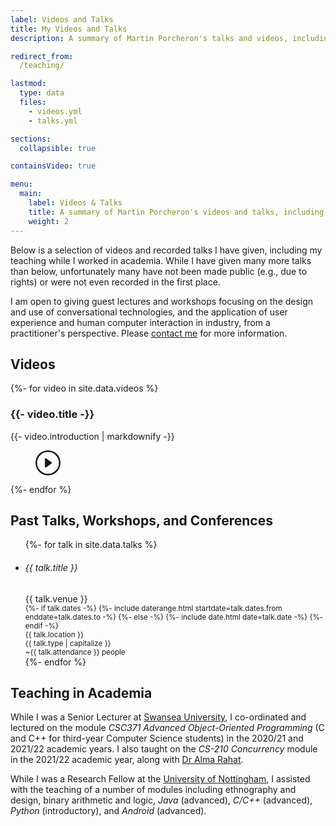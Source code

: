```yaml
---
label: Videos and Talks
title: My Videos and Talks
description: A summary of Martin Porcheron's talks and videos, including courses taught in academia.

redirect_from:
  /teaching/

lastmod:
  type: data
  files:
    - videos.yml
    - talks.yml

sections:
  collapsible: true

containsVideo: true

menu:
  main:
    label: Videos & Talks
    title: A summary of Martin Porcheron's videos and talks, including courses taught in academia 
    weight: 2
---
```


Below is a selection of videos and recorded talks I have given, including my teaching while I worked in academia. While I have given many more talks than below, unfortunately many have not been made public (e.g., due to rights) or were not even recorded in the first place.

I am open to giving guest lectures and workshops focusing on the design and use of conversational technologies, and the application of user experience and human computer interaction in industry, from a practitioner's perspective. Please [contact me](/contact/) for more information.

<!-- section -->

## Videos

{%- for video in site.data.videos %}
<div class="video-outer-container d-flex {% unless forloop.last %}border-bottom{% endunless %} {% unless forloop.first %}mt-3{% endunless %}">
  <div class="flex-grow-1 {% unless forloop.last %}mb-3{% endunless %}">
    <h3 class="mb-1">
      {{- video.title -}}
    </h3>
    {{- video.introduction | markdownify -}}
  </div>
  <div class="flex-shrink-0 video-container w-25 ms-3 {% unless forloop.last %}mb-3{% endunless %}">
    <figure class="video px-0 border rounded-3">
      <div class="w-100 video-unactivated" data-video="{{ video.url }}" id="video{{ forloop.index }}">
        <div class="bg-dark text-white p-lg-4 p-md-3 py-2 rounded-3 cta-link text-center">
          <svg xmlns="http://www.w3.org/2000/svg" width="40" height="40" fill="currentColor" class="bi bi-play-circle" viewBox="0 0 16 16">
            <path d="M8 15A7 7 0 1 1 8 1a7 7 0 0 1 0 14m0 1A8 8 0 1 0 8 0a8 8 0 0 0 0 16"></path>
            <path d="M6.271 5.055a.5.5 0 0 1 .52.038l3.5 2.5a.5.5 0 0 1 0 .814l-3.5 2.5A.5.5 0 0 1 6 10.5v-5a.5.5 0 0 1 .271-.445"></path>
          </svg>  
        </div>
      </div>
    </figure>
  </div>
</div>
{%- endfor %}

<!-- section -->

## Past Talks, Workshops, and Conferences

<ul class="list-unstyled d-flex flex-wrap">
  {%- for talk in site.data.talks %}
    <li class="d-flex flex-fill w-xl-50 w-100 p-lg-1 py-2 ">
      <div class="d-flex flex-grow-1 talk rounded-2 p-3">
        <div class="d-flex flex-row flex-wrap justify-content-start align-items-start">
          <div class="w-100 flex-grow-1">
            <h6 class="d-block mb-1 fw-semibold">{{ talk.title }}</h6>
            {{ talk.venue }}
          </div>
          <div class="w-100 d-flex align-self-end p-0">
            <div class="d-inline-flex flex-column flex-wrap w-50 mt-2">
              <div class="d-flex flex-row align-items-center me-3">
                <span class="icon-cal me-2"></span>
                <small class="text-muted">
                  {%- if talk.dates -%}
                    {%- include daterange.html startdate=talk.dates.from enddate=talk.dates.to -%}
                  {%- else -%}
                    {%- include date.html date=talk.date -%}
                  {%- endif -%}
                </small>
              </div>
              <div class="d-flex flex-row align-items-center mt-2 me-3">
                <span class="icon-map me-2"></span>
                <small class="text-muted">{{ talk.location }}</small>
              </div>
            </div>
            <div class="d-inline-flex flex-column flex-wrap flex-grow-1 mt-2">
              <div class="d-flex flex-row align-items-center me-3">
                <span class="icon-type me-2"></span>
                <small class="text-muted">{{ talk.type | capitalize }}</small>
              </div>
              <div class="d-flex flex-row align-items-center mt-2">
                <span class="icon-people me-2"></span>
                <small class="text-muted">~{{ talk.attendance }} people</small>
              </div>
            </div>
          </div>
        </div>
      </div>
    </li>
  {%- endfor %}
</ul>

<!-- section -->

## Teaching in Academia

While I was a Senior Lecturer at [Swansea University](https://www.swansea.ac.uk/compsci/ "Computer Science at Swansea University"), I co-ordinated and lectured on the module *CSC371 Advanced Object-Oriented Programming* (C and C++ for third-year Computer Science students) in the 2020/21 and 2021/22 academic years. I also taught on the *CS-210 Concurrency* module in the 2021/22 academic year, along with [Dr Alma Rahat](https://www.swansea.ac.uk/staff/a.a.m.rahat/ "Alma Rahat on the Swansea University website").

While I was a Research Fellow at the [University of Nottingham](https://www.nottingham.ac.uk/computerscience/index.aspx "Computer Science at the University of Nottingham"), I assisted with the teaching of a number of modules including ethnography and design, binary arithmetic and logic, *Java* (advanced), *C/C++* (advanced), *Python* (introductory), and *Android* (advanced).
